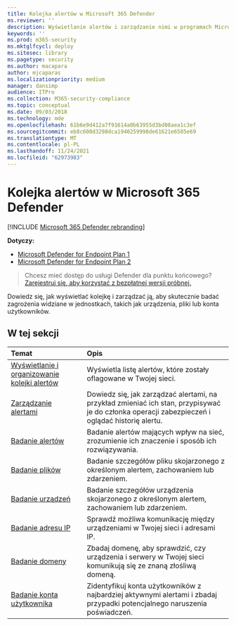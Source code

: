 ```yaml
---
title: Kolejka alertów w Microsoft 365 Defender
ms.reviewer: ''
description: Wyświetlanie alertów i zarządzanie nimi w programach Microsoft 365 Defender
keywords: ''
ms.prod: m365-security
ms.mktglfcycl: deploy
ms.sitesec: library
ms.pagetype: security
ms.author: macapara
author: mjcaparas
ms.localizationpriority: medium
manager: dansimp
audience: ITPro
ms.collection: M365-security-compliance
ms.topic: conceptual
ms.date: 09/03/2018
ms.technology: mde
ms.openlocfilehash: 61b6e9d412a7f91614a0b63955d3bd08aea1c3ef
ms.sourcegitcommit: eb8c600d3298dca1940259998de61621e6505e69
ms.translationtype: MT
ms.contentlocale: pl-PL
ms.lasthandoff: 11/24/2021
ms.locfileid: "62973983"
---
```

# <a name="alerts-queue-in-microsoft-365-defender"></a>Kolejka alertów w Microsoft 365 Defender

[!INCLUDE [Microsoft 365 Defender rebranding](../../includes/microsoft-defender.md)]

**Dotyczy:**
- [Microsoft Defender for Endpoint Plan 1](https://go.microsoft.com/fwlink/p/?linkid=2154037)
- [Microsoft Defender for Endpoint Plan 2](https://go.microsoft.com/fwlink/p/?linkid=2154037)

> Chcesz mieć dostęp do usługi Defender dla punktu końcowego? [Zarejestruj się, aby korzystać z bezpłatnej wersji próbnej.](https://signup.microsoft.com/create-account/signup?products=7f379fee-c4f9-4278-b0a1-e4c8c2fcdf7e&ru=https://aka.ms/MDEp2OpenTrial?ocid=docs-wdatp-exposedapis-abovefoldlink)

Dowiedz się, jak wyświetlać kolejkę i zarządzać ją, aby skutecznie badać zagrożenia widziane w jednostkach, takich jak urządzenia, pliki lub konta użytkowników.

## <a name="in-this-section"></a>W tej sekcji

Temat|Opis
:---|:---
[Wyświetlanie i organizowanie kolejki alertów](alerts-queue.md)|Wyświetla listę alertów, które zostały oflagowane w Twojej sieci.
[Zarządzanie alertami](manage-alerts.md)|Dowiedz się, jak zarządzać alertami, na przykład zmieniać ich stan, przypisywać je do członka operacji zabezpieczeń i oglądać historię alertu.
[Badanie alertów](investigate-alerts.md)|Badanie alertów mających wpływ na sieć, zrozumienie ich znaczenie i sposób ich rozwiązywania.
[Badanie plików](investigate-files.md)|Badanie szczegółów pliku skojarzonego z określonym alertem, zachowaniem lub zdarzeniem.
[Badanie urządzeń](investigate-machines.md)|Badanie szczegółów urządzenia skojarzonego z określonym alertem, zachowaniem lub zdarzeniem.
[Badanie adresu IP](investigate-ip.md)|Sprawdź możliwa komunikację między urządzeniami w Twojej sieci i adresami IP.
[Badanie domeny](investigate-domain.md)|Zbadaj domenę, aby sprawdzić, czy urządzenia i serwery w Twojej sieci komunikują się ze znaną złośliwą domeną.
[Badanie konta użytkownika](investigate-user.md)|Zidentyfikuj konta użytkowników z najbardziej aktywnymi alertami i zbadaj przypadki potencjalnego naruszenia poświadczeń.

